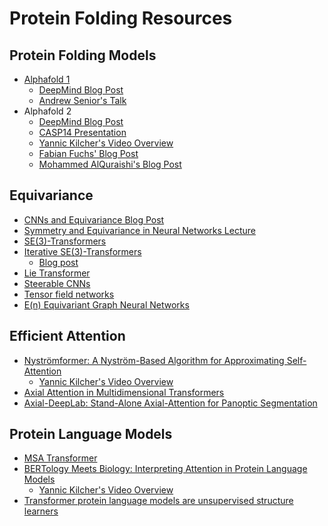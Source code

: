 # Protein Folding Resources

## Protein Folding Models
- [Alphafold 1](https://www.nature.com/articles/s41586-019-1923-7)
    - [DeepMind Blog Post](https://deepmind.com/blog/article/AlphaFold-Using-AI-for-scientific-discovery)
    - [Andrew Senior's Talk](https://www.youtube.com/watch?v=uQ1uVbrIv-Q)
- Alphafold 2
    - [DeepMind Blog Post](https://deepmind.com/blog/article/alphafold-a-solution-to-a-50-year-old-grand-challenge-in-biology)
    - [CASP14 Presentation](https://xukui.cn/alphafold2.html)
    - [Yannic Kilcher's Video Overview](https://www.youtube.com/watch?v=B9PL__gVxLI)
    - [Fabian Fuchs' Blog Post](https://fabianfuchsml.github.io/alphafold2/)
    - [Mohammed AlQuraishi's Blog Post](https://moalquraishi.wordpress.com/2020/12/08/alphafold2-casp14-it-feels-like-ones-child-has-left-home/)

## Equivariance
- [CNNs and Equivariance Blog Post](https://fabianfuchsml.github.io/equivariance1of2/)
- [Symmetry and Equivariance in Neural Networks Lecture](https://www.youtube.com/watch?v=8s0Ka6Y_kIM)
- [SE(3)-Transformers](https://arxiv.org/abs/2006.10503)
- [Iterative SE(3)-Transformers](https://arxiv.org/abs/2102.13419)
    - [Blog post](https://fabianfuchsml.github.io/se3iterative/)
- [Lie Transformer](https://arxiv.org/abs/2012.10885)
- [Steerable CNNs](https://arxiv.org/abs/1612.08498)
- [Tensor field networks](https://arxiv.org/abs/1802.08219)
- [E(n) Equivariant Graph Neural Networks](https://arxiv.org/abs/2102.09844)

## Efficient Attention
- [Nyströmformer: A Nyström-Based Algorithm for Approximating
Self-Attention](https://arxiv.org/abs/2102.03902)
    - [Yannic Kilcher's Video Overview](https://www.youtube.com/watch?v=m-zrcmRd7E4)
- [Axial Attention in Multidimensional Transformers](https://arxiv.org/abs/1912.12180)
- [Axial-DeepLab: Stand-Alone Axial-Attention for Panoptic Segmentation](https://arxiv.org/abs/2003.07853v2)

## Protein Language Models 
- [MSA Transformer](https://www.biorxiv.org/content/10.1101/2021.02.12.430858v1)
- [BERTology Meets Biology: Interpreting Attention in Protein Language Models](https://arxiv.org/abs/2006.15222) 
    - [Yannic Kilcher's Video Overview](https://www.youtube.com/watch?v=q6Kyvy1zLwQ)
- [Transformer protein language models are unsupervised structure learners](https://openreview.net/pdf?id=fylclEqgvgd)
